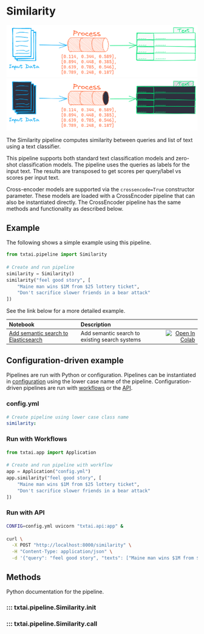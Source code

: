 # Similarity

![pipeline](../../images/pipeline.png#only-light)
![pipeline](../../images/pipeline-dark.png#only-dark)

The Similarity pipeline computes similarity between queries and list of text using a text classifier.

This pipeline supports both standard text classification models and zero-shot classification models. The pipeline uses the queries as labels for the input text. The results are transposed to get scores per query/label vs scores per input text. 

Cross-encoder models are supported via the `crossencode=True` constructor parameter. These models are loaded with a CrossEncoder pipeline that can also be instantiated directly. The CrossEncoder pipeline has the same methods and functionality as described below.

## Example

The following shows a simple example using this pipeline.

```python
from txtai.pipeline import Similarity

# Create and run pipeline
similarity = Similarity()
similarity("feel good story", [
    "Maine man wins $1M from $25 lottery ticket", 
    "Don't sacrifice slower friends in a bear attack"
])
```

See the link below for a more detailed example.

| Notebook  | Description  |       |
|:----------|:-------------|------:|
| [Add semantic search to Elasticsearch](https://github.com/neuml/txtai/blob/master/examples/04_Add_semantic_search_to_Elasticsearch.ipynb)  | Add semantic search to existing search systems | [![Open In Colab](https://colab.research.google.com/assets/colab-badge.svg)](https://colab.research.google.com/github/neuml/txtai/blob/master/examples/04_Add_semantic_search_to_Elasticsearch.ipynb) |

## Configuration-driven example

Pipelines are run with Python or configuration. Pipelines can be instantiated in [configuration](../../../api/configuration/#pipeline) using the lower case name of the pipeline. Configuration-driven pipelines are run with [workflows](../../../workflow/#configuration-driven-example) or the [API](../../../api#local-instance).

### config.yml
```yaml
# Create pipeline using lower case class name
similarity:
```

### Run with Workflows

```python
from txtai.app import Application

# Create and run pipeline with workflow
app = Application("config.yml")
app.similarity("feel good story", [
    "Maine man wins $1M from $25 lottery ticket", 
    "Don't sacrifice slower friends in a bear attack"
])
```

### Run with API

```bash
CONFIG=config.yml uvicorn "txtai.api:app" &

curl \
  -X POST "http://localhost:8000/similarity" \
  -H "Content-Type: application/json" \
  -d '{"query": "feel good story", "texts": ["Maine man wins $1M from $25 lottery ticket", "Dont sacrifice slower friends in a bear attack"]}'
```

## Methods

Python documentation for the pipeline.

### ::: txtai.pipeline.Similarity.__init__
### ::: txtai.pipeline.Similarity.__call__
